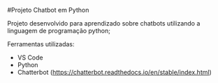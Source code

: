 #Projeto Chatbot em Python

Projeto desenvolvido para aprendizado sobre chatbots utilizando a linguagem de programação python;

Ferramentas utilizadas:
- VS Code
- Python
- Chatterbot (https://chatterbot.readthedocs.io/en/stable/index.html)